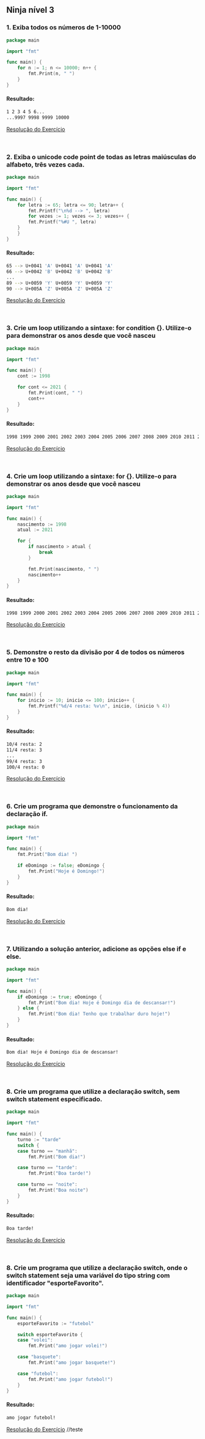 ## Ninja nível 3
### 1. Exiba todos os números de 1-10000
```go
package main

import "fmt"

func main() {
	for n := 1; n <= 10000; n++ {
		fmt.Print(n, " ")
	}
}
```
#### Resultado:
```bash
1 2 3 4 5 6...
...9997 9998 9999 10000
```

[Resolução do Exercício](https://goplay.space/#h_dZGWmVh0O) 

<br/>

### 2. Exiba o unicode code point de todas as letras maiúsculas do alfabeto, três vezes cada.
```go
package main

import "fmt"

func main() {
    for letra := 65; letra <= 90; letra++ {
        fmt.Printf("\n%d --> ", letra)
        for vezes := 1; vezes <= 3; vezes++ {
	    fmt.Printf("%#U ", letra)
	}
    }
}
```
#### Resultado:
```bash
65 --> U+0041 'A' U+0041 'A' U+0041 'A' 
66 --> U+0042 'B' U+0042 'B' U+0042 'B' 
...
89 --> U+0059 'Y' U+0059 'Y' U+0059 'Y' 
90 --> U+005A 'Z' U+005A 'Z' U+005A 'Z'
```

[Resolução do Exercício](https://goplay.space/#JVgE1fSVn5M) 

<br/>

### 3. Crie um loop utilizando a sintaxe: for condition {}. Utilize-o para demonstrar os anos desde que você nasceu
```go
package main

import "fmt"

func main() {
	cont := 1998

	for cont <= 2021 {
		fmt.Print(cont, " ")
		cont++
	}
}

```
#### Resultado:
```bash
1998 1999 2000 2001 2002 2003 2004 2005 2006 2007 2008 2009 2010 2011 2012 2013 2014 2015 2016 2017 2018 2019 2020 2021 
```

[Resolução do Exercício](https://goplay.space/#tNxA3VgUU5Q) 

<br/>

### 4. Crie um loop utilizando a sintaxe: for  {}. Utilize-o para demonstrar os anos desde que você nasceu
```go
package main

import "fmt"

func main() {
	nascimento := 1998
	atual := 2021

	for {
		if nascimento > atual {
			break
		}

		fmt.Print(nascimento, " ")
		nascimento++
	}
}
```
#### Resultado:
```bash
1998 1999 2000 2001 2002 2003 2004 2005 2006 2007 2008 2009 2010 2011 2012 2013 2014 2015 2016 2017 2018 2019 2020 2021 
```

[Resolução do Exercício](https://goplay.space/#kn2CxvRR92j) 

<br/>

### 5. Demonstre o resto da divisão por 4 de todos os números entre 10 e 100
```go
package main

import "fmt"

func main() {
	for inicio := 10; inicio <= 100; inicio++ {
		fmt.Printf("%d/4 resta: %v\n", inicio, (inicio % 4))
	}
}

```
#### Resultado:
```bash
10/4 resta: 2
11/4 resta: 3
...
99/4 resta: 3
100/4 resta: 0
```

[Resolução do Exercício](https://goplay.space/#mdD5GVxby_3) 

<br/>

### 6. Crie um programa que demonstre o funcionamento da declaração if.
```go
package main

import "fmt"

func main() {
	fmt.Print("Bom dia! ")

	if eDomingo := false; eDomingo {
		fmt.Print("Hoje é Domingo!")
	}
}
```
#### Resultado:
```bash
Bom dia! 
```

[Resolução do Exercício](https://goplay.space/#h30GFb3qkRN) 

<br/>

### 7. Utilizando a solução anterior, adicione as opções else if e else.

```go
package main

import "fmt"

func main() {
	if eDomingo := true; eDomingo {
		fmt.Print("Bom dia! Hoje é Domingo dia de descansar!")
	} else {
		fmt.Print("Bom dia! Tenho que trabalhar duro hoje!")
	}
}
```
#### Resultado:
```bash
Bom dia! Hoje é Domingo dia de descansar!
```

[Resolução do Exercício](https://goplay.space/#rotxWkgxh3g) 

<br/>

### 8. Crie um programa que utilize a declaração switch, sem switch statement especificado.

```go
package main

import "fmt"

func main() {
	turno := "tarde"
	switch {
	case turno == "manhã":
		fmt.Print("Bom dia!")

	case turno == "tarde":
		fmt.Print("Boa tarde!")

	case turno == "noite":
		fmt.Print("Boa noite")
	}
}
```
#### Resultado:
```bash
Boa tarde!
```

[Resolução do Exercício](https://goplay.space/#jXczMcdDwS_x) 

<br/>

### 8. Crie um programa que utilize a declaração switch, onde o switch statement seja uma variável do tipo string com identificador "esporteFavorito".

```go
package main

import "fmt"

func main() {
	esporteFavorito := "futebol"

	switch esporteFavorito {
	case "volei":
		fmt.Print("amo jogar volei!")

	case "basquete":
		fmt.Print("amo jogar basquete!")

	case "futebol":
		fmt.Print("amo jogar futebol!")
	}
}
```
#### Resultado:
```bash
amo jogar futebol!
```

[Resolução do Exercício](https://goplay.space/#BgjRA1Uih0T) 
//teste
<br/>